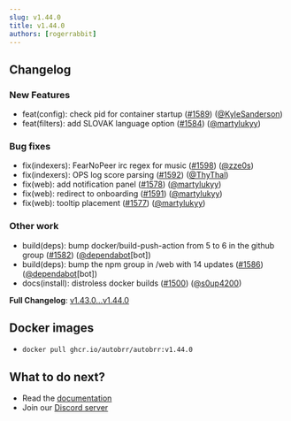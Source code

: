 ```yaml
---
slug: v1.44.0
title: v1.44.0
authors: [rogerrabbit]
---
```

## Changelog


### New Features


* feat(config): check pid for container startup ([\#1589](https://github.com/autobrr/autobrr/pull/1589)) ([@KyleSanderson](https://github.com/KyleSanderson))
* feat(filters): add SLOVAK language option ([\#1584](https://github.com/autobrr/autobrr/pull/1584)) ([@martylukyy](https://github.com/martylukyy))


### Bug fixes


* fix(indexers): FearNoPeer irc regex for music ([\#1598](https://github.com/autobrr/autobrr/pull/1598)) ([@zze0s](https://github.com/zze0s))
* fix(indexers): OPS log score parsing ([\#1592](https://github.com/autobrr/autobrr/pull/1592)) ([@ThyThal](https://github.com/ThyThal))
* fix(web): add notification panel ([\#1578](https://github.com/autobrr/autobrr/pull/1578)) ([@martylukyy](https://github.com/martylukyy))
* fix(web): redirect to onboarding ([\#1591](https://github.com/autobrr/autobrr/pull/1591)) ([@martylukyy](https://github.com/martylukyy))
* fix(web): tooltip placement ([\#1577](https://github.com/autobrr/autobrr/pull/1577)) ([@martylukyy](https://github.com/martylukyy))


### Other work


* build(deps): bump docker/build\-push\-action from 5 to 6 in the github group ([\#1582](https://github.com/autobrr/autobrr/pull/1582)) ([@dependabot](https://github.com/dependabot)\[bot])
* build(deps): bump the npm group in /web with 14 updates ([\#1586](https://github.com/autobrr/autobrr/pull/1586)) ([@dependabot](https://github.com/dependabot)\[bot])
* docs(install): distroless docker builds ([\#1500](https://github.com/autobrr/autobrr/pull/1500)) ([@s0up4200](https://github.com/s0up4200))


**Full Changelog**: [v1\.43\.0\...v1\.44\.0](https://github.com/autobrr/autobrr/compare/v1.43.0...v1.44.0)


## Docker images


* `docker pull ghcr.io/autobrr/autobrr:v1.44.0`


## What to do next?


* Read the [documentation](https://autobrr.com)
* Join our [Discord server](https://discord.gg/WQ2eUycxyT)
